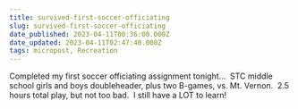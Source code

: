```yaml
---
title: survived-first-soccer-officiating
slug: survived-first-soccer-officiating
date_published: 2023-04-11T00:36:00.000Z
date_updated: 2023-04-11T02:47:40.000Z
tags: micropost, Recreation
---
```


Completed my first soccer officiating assignment tonight...  STC middle school girls and boys doubleheader, plus two B-games, vs. Mt. Vernon.  2.5 hours total play, but not too bad.  I still have a LOT to learn!  
